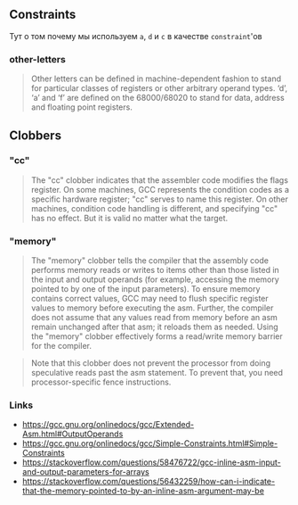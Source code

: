## Constraints

Тут о том почему мы используем `a`, `d` и `c` в качестве `constraint`'ов

### other-letters

> Other letters can be defined in machine-dependent fashion to stand for particular classes of registers or other arbitrary operand types. ‘d’, ‘a’ and ‘f’ are defined on the 68000/68020 to stand for data, address and floating point registers.

## Clobbers

### "cc"

> The "cc" clobber indicates that the assembler code modifies the flags register. On some machines, GCC represents the condition codes as a specific hardware register; "cc" serves to name this register. On other machines, condition code handling is different, and specifying "cc" has no effect. But it is valid no matter what the target.

### "memory"

> The "memory" clobber tells the compiler that the assembly code performs memory reads or writes to items other than those listed in the input and output operands (for example, accessing the memory pointed to by one of the input parameters). To ensure memory contains correct values, GCC may need to flush specific register values to memory before executing the asm. Further, the compiler does not assume that any values read from memory before an asm remain unchanged after that asm; it reloads them as needed. Using the "memory" clobber effectively forms a read/write memory barrier for the compiler.

> Note that this clobber does not prevent the processor from doing speculative reads past the asm statement. To prevent that, you need processor-specific fence instructions.

### Links

- https://gcc.gnu.org/onlinedocs/gcc/Extended-Asm.html#OutputOperands
- https://gcc.gnu.org/onlinedocs/gcc/Simple-Constraints.html#Simple-Constraints
- https://stackoverflow.com/questions/58476722/gcc-inline-asm-input-and-output-parameters-for-arrays
- https://stackoverflow.com/questions/56432259/how-can-i-indicate-that-the-memory-pointed-to-by-an-inline-asm-argument-may-be
